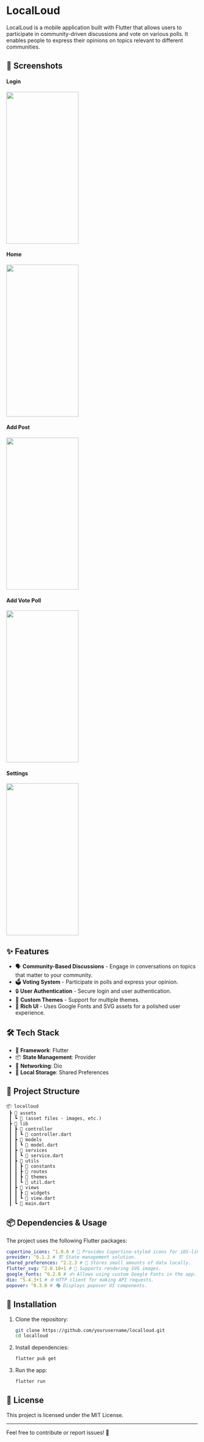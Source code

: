 # LocalLoud

LocalLoud is a mobile application built with Flutter that allows users to participate in community-driven discussions and vote on various polls. It enables people to express their opinions on topics relevant to different communities.

## 📸 Screenshots

#### Login

<img src="assets/screenshots/screenshot1.jpeg" width="190" height="400">

#### Home

<img src="assets/screenshots/screenshot2.jpeg" width="190" height="400">

#### Add Post

<img src="assets/screenshots/screenshot3.jpeg" width="190" height="400">

#### Add Vote Poll

<img src="assets/screenshots/screenshot4.jpeg" width="190" height="400">

#### Settings

<img src="assets/screenshots/screenshot5.jpeg" width="190" height="400">

## ✨ Features

- 🗣 **Community-Based Discussions** - Engage in conversations on topics that matter to your community.
- 🗳 **Voting System** - Participate in polls and express your opinion.
- 🔒 **User Authentication** - Secure login and user authentication.
- 🎨 **Custom Themes** - Support for multiple themes.
- 💎 **Rich UI** - Uses Google Fonts and SVG assets for a polished user experience.

## 🛠 Tech Stack

- 🚀 **Framework**: Flutter
- 📦 **State Management**: Provider
- 🔌 **Networking**: Dio
- 💾 **Local Storage**: Shared Preferences

## 📂 Project Structure

```
📦 localloud
 ┣ 📂 assets
 ┃ ┗ 📄 (asset files - images, etc.)
 ┣ 📂 lib
 ┃ ┣ 📂 controller
 ┃ ┃ ┗ 📄 controller.dart
 ┃ ┣ 📂 models
 ┃ ┃ ┗ 📄 model.dart
 ┃ ┣ 📂 services
 ┃ ┃ ┗ 📄 service.dart
 ┃ ┣ 📂 utils
 ┃ ┃ ┣ 📂 constants
 ┃ ┃ ┣ 📂 routes
 ┃ ┃ ┣ 📂 themes
 ┃ ┃ ┗ 📄 util.dart
 ┃ ┣ 📂 views
 ┃ ┃ ┣ 📂 widgets
 ┃ ┃ ┗ 📄 view.dart
 ┃ ┗ 📄 main.dart
```

## 📦 Dependencies & Usage

The project uses the following Flutter packages:

```yaml
cupertino_icons: ^1.0.6 # 🍏 Provides Cupertino-styled icons for iOS-like UI.
provider: ^6.1.2 # 🏗 State management solution.
shared_preferences: ^2.2.3 # 💾 Stores small amounts of data locally.
flutter_svg: ^2.0.10+1 # 🎨 Supports rendering SVG images.
google_fonts: ^6.2.0 # ✍️ Allows using custom Google Fonts in the app.
dio: ^5.4.3+1 # 🌐 HTTP client for making API requests.
popover: ^0.3.0 # 🎭 Displays popover UI components.
```

## 🚀 Installation

1. Clone the repository:
   ```sh
   git clone https://github.com/yourusername/localloud.git
   cd localloud
   ```
2. Install dependencies:
   ```sh
   flutter pub get
   ```
3. Run the app:
   ```sh
   flutter run
   ```

## 📜 License

This project is licensed under the MIT License.

---

Feel free to contribute or report issues! 🚀
